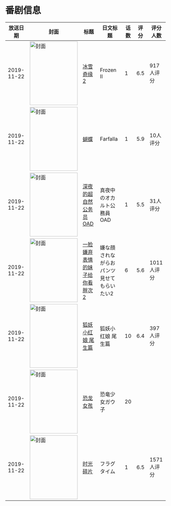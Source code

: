 # 番剧信息

|放送日期|封面|标题|日文标题|话数|评分|评分人数|
|---|---|---|---|---|---|---|
|2019-11-22|<img src="https://lain.bgm.tv/pic/cover/c/54/9a/128131_KC5W5.jpg" alt="封面" style="width:150px;height:200px;object-fit:cover;">|[冰雪奇缘2](https://bangumi.tv/subject/128131)|Frozen II|1|6.5|917人评分|
|2019-11-22|<img src="https://lain.bgm.tv/pic/cover/c/c5/6f/295397_6BO1V.jpg" alt="封面" style="width:150px;height:200px;object-fit:cover;">|[蝴蝶](https://bangumi.tv/subject/295397)|Farfalla|1|5.9|10人评分|
|2019-11-22|<img src="https://lain.bgm.tv/pic/cover/c/4c/d9/295807_GlRJ1.jpg" alt="封面" style="width:150px;height:200px;object-fit:cover;">|[深夜的超自然公务员 OAD](https://bangumi.tv/subject/295807)|真夜中のオカルト公務員 OAD|1|5.5|31人评分|
|2019-11-22|<img src="https://lain.bgm.tv/pic/cover/c/68/85/256668_aVp27.jpg" alt="封面" style="width:150px;height:200px;object-fit:cover;">|[一脸嫌弃表情的妹子给你看胖次2](https://bangumi.tv/subject/256668)|嫌な顔されながらおパンツ見せてもらいたい2|6|5.6|1011人评分|
|2019-11-22|<img src="https://lain.bgm.tv/pic/cover/c/bb/39/282634_cafXf.jpg" alt="封面" style="width:150px;height:200px;object-fit:cover;">|[狐妖小红娘 尾生篇](https://bangumi.tv/subject/282634)|狐妖小红娘 尾生篇|10|6.4|397人评分|
|2019-11-22|<img src="https://lain.bgm.tv/pic/cover/c/a7/65/302672_Z3s8Z.jpg" alt="封面" style="width:150px;height:200px;object-fit:cover;">|[恐龙女孩](https://bangumi.tv/subject/302672)|恐竜少女ガウ子|20|||
|2019-11-22|<img src="https://lain.bgm.tv/pic/cover/c/eb/9c/277727_66A06.jpg" alt="封面" style="width:150px;height:200px;object-fit:cover;">|[时光碎片](https://bangumi.tv/subject/277727)|フラグタイム|1|6.5|1571人评分|
